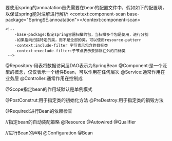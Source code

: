 要使用spring的annoatation首先需要在bean的配置文件中，假如如下的配置项，以保证spring能对注解进行解析
	<!-- 指定spring的扫描的包 -->
	<context:component-scan base-package="SpringSE.annoatation"></context:component-scan>
	

	<!-- 
		-base-package:指定spring容器扫描的包，当扫描多个包是使用，进行分割
		-如果指向扫描特定的类，而不是全部的类，可以使用resource-pattern
		-context:include-filter 字节表示包含的目标类
		-context:execlude-filter:子节点表示要排除在外的目标类
	 -->

@Repository:用表将数据访问层DAO表示为SpringBean
@Component:是一个泛型的概念，仅仅表示一个组件Bean，可以作用在任何层次
@Service:通常作用在业务层
@Controller:通常作用在控制成

@Scope指定bean的作用域默认是单例模式

@PostConstrut:用于指定类的初始化方法
@PreDestroy:用于指定类的销毁方法

@Required:进行Bean的依赖检查

//指定bean的自动装配策略
@Resource
@Autowired
@Qualifier


//进行Bean的声明
@Configuration
@Bean
